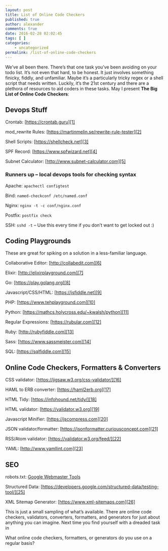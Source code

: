 ```yaml
---
layout: post
title: List of Online Code Checkers
published: true
author: alexander
comments: true
date: 2016-02-28 02:02:45
tags: [ ]
categories:
    - uncategorized
permalink: /list-of-online-code-checkers
---
```

We&#8217;ve all been there. There&#8217;s that one task you&#8217;ve been avoiding on your todo list. It&#8217;s not even that hard, to be honest. It just involves something finicky, fiddly, and unfamiliar. Maybe it&#8217;s a particularly tricky regex or a shell script that needs written. Luckily, it&#8217;s the 21st century and there are a plethora of resources to aid coders in these tasks. May I present **The Big List of Online Code Checkers**:

## Devops Stuff

Crontab: [https://crontab.guru][1]

mod_rewrite Rules: [https://martinmelin.se/rewrite-rule-tester][2]

Shell Scripts: [https://shellcheck.net][3]

SPF Record: [https://www.spfwizard.net][4]

Subnet Calculator: [http://www.subnet-calculator.com][5]

### Runners up – local devops tools for checking syntax

Apache: `apachectl configtest`

Bind: `named-checkconf /etc/named.conf`

Nginx: `nginx -t -c conf/nginx.conf`

Postfix: `postfix check`

SSH: `sshd -t` &#8211; Use this every time if you don&#8217;t want to get locked out :)

## Coding Playgrounds

These are great for spiking on a solution in a less-familiar language.

Collaborative Editor: [http://collabedit.com][6]

Elixir: [http://elixirplayground.com][7]

Go: [https://play.golang.org][8]

Javascript/CSS/HTML: [https://jsfiddle.net][9]

PHP: [https://www.tehplayground.com][10]

Python: [https://mathcs.holycross.edu/~kwalsh/python][11]

Regular Expressions: [https://rubular.com][12]

Ruby: [http://rubyfiddle.com][13]

Sass: [https://www.sassmeister.com][14]

SQL: [https://sqlfiddle.com][15]

## Online Code Checkers, Formatters & Converters

CSS validator: [https://jigsaw.w3.org/css-validator/][16]

HAML to ERB converter: [https://haml2erb.org][17]

HTML Tidy: [https://infohound.net/tidy/][18]

HTML validator: [https://validator.w3.org][19]

Javascript Minifier: [https://jscompress.com][20]

JSON validator/formatter: [https://jsonformatter.curiousconcept.com][21]

RSS/Atom validator: [https://validator.w3.org/feed/][22]

YAML: [http://www.yamllint.com][23]

## SEO

robots.txt: [Google Webmaster Tools][24]

Structured Data: [https://developers.google.com/structured-data/testing-tool/][25]

XML Sitemap Generator: [https://www.xml-sitemaps.com][26]

This is just a small sampling of what&#8217;s available. There are online code checkers, validators, converters, formatters, and generators for just about anything you can imagine. Next time you find yourself with a dreaded task in

What online code checkers, formatters, or generators do you use on a regular basis?

 [1]: https://crontab.guru
 [2]: https://martinmelin.se/rewrite-rule-tester
 [3]: https://shellcheck.net
 [4]: https://www.spfwizard.net
 [5]: http://www.subnet-calculator.com
 [6]: http://collabedit.com
 [7]: http://elixirplayground.com
 [8]: https://play.golang.org
 [9]: https://jsfiddle.net
 [10]: https://www.tehplayground.com
 [11]: https://mathcs.holycross.edu/~kwalsh/python
 [12]: https://rubular.com
 [13]: http://rubyfiddle.com
 [14]: https://www.sassmeister.com
 [15]: https://sqlfiddle.com
 [16]: https://jigsaw.w3.org/css-validator/
 [17]: https://haml2erb.org
 [18]: https://infohound.net/tidy/
 [19]: https://validator.w3.org
 [20]: https://jscompress.com
 [21]: https://jsonformatter.curiousconcept.com
 [22]: https://validator.w3.org/feed/
 [23]: http://www.yamllint.com
 [24]: https://www.google.com/webmasters/tools/
 [25]: https://developers.google.com/structured-data/testing-tool/
 [26]: https://www.xml-sitemaps.com
